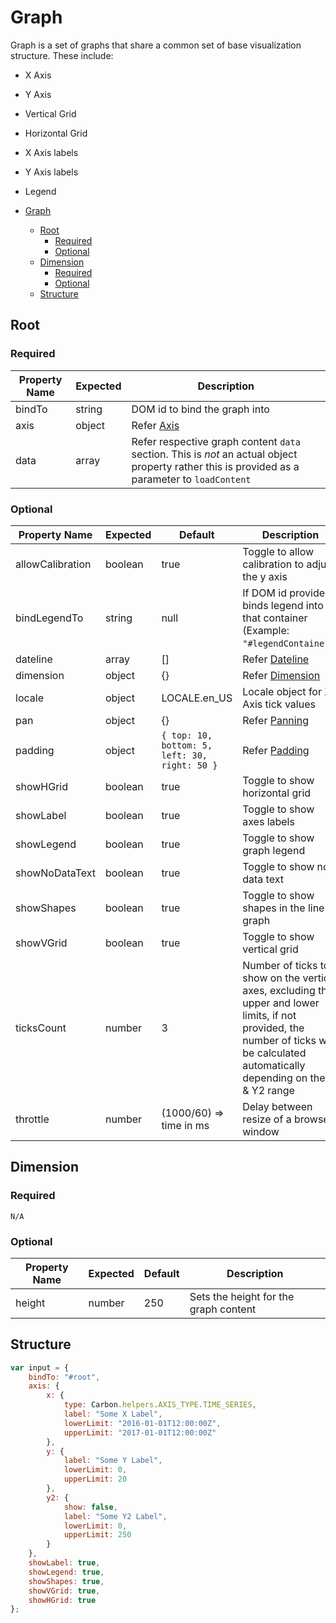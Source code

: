 # Graph

Graph is a set of graphs that share a common set of base visualization structure. These include:

-   X Axis
-   Y Axis
-   Vertical Grid
-   Horizontal Grid
-   X Axis labels
-   Y Axis labels
-   Legend

-   [Graph](#Graph)
    -   [Root](#root)
        -   [Required](#required)
        -   [Optional](#optional)
    -   [Dimension](#dimension)
        -   [Required](#required-1)
        -   [Optional](#optional-1)
    -   [Structure](#structure)

## Root

### Required

| Property Name | Expected | Description                                                                                                                                    |
| ------------- | -------- | ---------------------------------------------------------------------------------------------------------------------------------------------- |
| bindTo        | string   | DOM id to bind the graph into                                                                                                                  |
| axis          | object   | Refer [Axis](../helpers/Axes.md)                                                                                                               |
| data          | array    | Refer respective graph content `data` section. This is _not_ an actual object property rather this is provided as a parameter to `loadContent` |

### Optional

| Property Name    | Expected | Default                                       | Description                                                                                                                                                                             |
| ---------------- | -------- | --------------------------------------------- | --------------------------------------------------------------------------------------------------------------------------------------------------------------------------------------- |
| allowCalibration | boolean  | true                                          | Toggle to allow calibration to adjust the y axis                                                                                                                                        |
| bindLegendTo     | string   | null                                          | If DOM id provided, binds legend into that container (Example: `"#legendContainer"`)                                                                                                    |
| dateline         | array    | []                                            | Refer [Dateline](../helpers/Dateline.md)                                                                                                                                                |
| dimension        | object   | {}                                            | Refer [Dimension](#dimension)                                                                                                                                                           |
| locale           | object   | LOCALE.en_US                                  | Locale object for X-Axis tick values                                                                                                                                                    |
| pan              | object   | {}                                            | Refer [Panning](../controls/Panning.md)                                                                                                                                                 |
| padding          | object   | `{ top: 10, bottom: 5, left: 30, right: 50 }` | Refer [Padding](../controls/Padding.md)                                                                                                                                                 |
| showHGrid        | boolean  | true                                          | Toggle to show horizontal grid                                                                                                                                                          |
| showLabel        | boolean  | true                                          | Toggle to show axes labels                                                                                                                                                              |
| showLegend       | boolean  | true                                          | Toggle to show graph legend                                                                                                                                                             |
| showNoDataText   | boolean  | true                                          | Toggle to show no data text                                                                                                                                                             |
| showShapes       | boolean  | true                                          | Toggle to show shapes in the line graph                                                                                                                                                 |
| showVGrid        | boolean  | true                                          | Toggle to show vertical grid                                                                                                                                                            |
| ticksCount       | number   | 3                                             | Number of ticks to show on the vertical axes, excluding the upper and lower limits, if not provided, the number of ticks will be calculated automatically depending on the Y & Y2 range |
| throttle         | number   | (1000/60) => time in ms                       | Delay between resize of a browser window                                                                                                                                                |

## Dimension

### Required

`N/A`

### Optional

| Property Name | Expected | Default | Description                           |
| ------------- | -------- | ------- | ------------------------------------- |
| height        | number   | 250     | Sets the height for the graph content |

## Structure

```javascript
var input = {
    bindTo: "#root",
    axis: {
        x: {
            type: Carbon.helpers.AXIS_TYPE.TIME_SERIES,
            label: "Some X Label",
            lowerLimit: "2016-01-01T12:00:00Z",
            upperLimit: "2017-01-01T12:00:00Z"
        },
        y: {
            label: "Some Y Label",
            lowerLimit: 0,
            upperLimit: 20
        },
        y2: {
            show: false,
            label: "Some Y2 Label",
            lowerLimit: 0,
            upperLimit: 250
        }
    },
    showLabel: true,
    showLegend: true,
    showShapes: true,
    showVGrid: true,
    showHGrid: true
};
```
